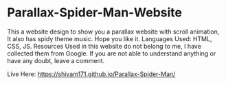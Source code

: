 # Parallax-Spider-Man-Website
This a website design to show you a parallax website with scroll animation, It also has spidy theme music. Hope you like it. 
Languages Used: HTML, CSS, JS.
Resources Used in this website do not belong to me, I have collected them from Google. If you are not able to understand anything or have any doubt, leave a comment.

Live Here: https://shivam171.github.io/Parallax-Spider-Man/

<img src = "">
